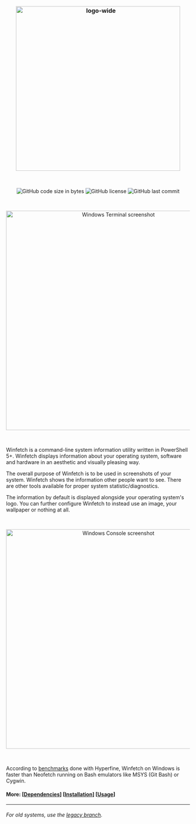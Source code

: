 <h3 align="center"><img alt="logo-wide" src="https://user-images.githubusercontent.com/46838874/109414417-d649f500-79d8-11eb-8525-934ea963a4e3.png" width="450px"></h3>

<br />
<p align="center">
<img alt="GitHub code size in bytes" src="https://img.shields.io/github/languages/code-size/lptstr/winfetch.svg">
<img alt="GitHub license" src="https://img.shields.io/github/license/lptstr/winfetch.svg">
<img alt="GitHub last commit" src="https://img.shields.io/github/last-commit/lptstr/winfetch.svg">
</p>

<br />
<p align="center">
<img alt="Windows Terminal screenshot" src="https://user-images.githubusercontent.com/46838874/109414247-f75e1600-79d7-11eb-90ea-d28d417b1654.png" width="600px">
</p>
<br />

Winfetch is a command-line system information utility written in PowerShell 5+. Winfetch displays information about your operating system, software and hardware in an aesthetic and visually pleasing way.

The overall purpose of Winfetch is to be used in screenshots of your system. Winfetch shows the information other people want to see. There are other tools available for proper system statistic/diagnostics.

The information by default is displayed alongside your operating system's logo. You can further configure Winfetch to instead use an image, your wallpaper or nothing at all.

<br />
<p align="center">
<img alt="Windows Console screenshot" src="https://user-images.githubusercontent.com/46838874/109414338-620f5180-79d8-11eb-8b73-e360a7913659.png" width="600px">
</p>
<br />

According to [benchmarks](https://github.com/lptstr/winfetch/wiki/Winfetch-vs-Neofetch) done with Hyperfine, Winfetch on Windows is faster than Neofetch running on Bash emulators like MSYS (Git Bash) or Cygwin.


#### More: \[[Dependencies](https://github.com/lptstr/winfetch/wiki/Dependencies)\] \[[Installation](https://github.com/lptstr/winfetch/wiki/Installation)\] \[[Usage](https://github.com/lptstr/winfetch/wiki/Basic-Usage)\]

---

###### _For old systems, use the [legacy branch](https://github.com/lptstr/winfetch/tree/legacy)._
